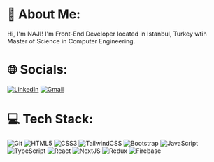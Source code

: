 # 💫 About Me:  
Hi, I'm NAJI!
I'm Front-End Developer located in Istanbul, Turkey wtih Master of Science in Computer Engineering.

# 🌐 Socials:
[![LinkedIn](https://img.shields.io/badge/LinkedIn-%230077B5.svg?style=for-the-badge&logo=linkedin&logoColor=white)](https://www.linkedin.com/in/naji-alhusami-b629b01a4/) 
[![Gmail](https://img.shields.io/badge/najihussami@gmail.com-%230077B5.svg?style=flat-badge&logo=Gmail&logoColor=white)](https://mailto:najihussami@gmail.com)


# 💻 Tech Stack:

  ![Git](https://img.shields.io/badge/Git-E84D31.svg?style=for-the-badge&logo=git&logoColor=ffffff)
  ![HTML5](https://img.shields.io/badge/HTML5-%23E44D27.svg?style=for-the-badge&logo=html5&logoColor=ffffff)
  ![CSS3](https://img.shields.io/badge/CSS3-%231572B6.svg?style=for-the-badge&logo=css3)
  ![TailwindCSS](https://img.shields.io/badge/tailwindcss-%2338B2AC.svg?style=for-the-badge&logo=tailwind-css&logoColor=white) 
  ![Bootstrap](https://img.shields.io/badge/Bootstrap-%2338B2AC.svg?style=for-the-badge&logo=bootstrap&logoColor=white) 
  ![JavaScript](https://img.shields.io/badge/javascript-%23323330.svg?style=for-the-badge&logo=javascript&logoColor=%23F7DF1E)
  ![TypeScript](https://img.shields.io/badge/typescript-%23007ACC.svg?style=for-the-badge&logo=typescript&logoColor=white)
  ![React](https://img.shields.io/badge/react-%2320232a.svg?style=for-the-badge&logo=react&logoColor=%2361DAFB)
  ![NextJS](https://img.shields.io/badge/next-%2320232a.svg?style=for-the-badge&logo=next&logoColor=%2361DAFB)
  ![Redux](https://img.shields.io/badge/redux-%23593d88.svg?style=for-the-badge&logo=redux&logoColor=white)
  ![Firebase](https://img.shields.io/badge/firebase-%23039BE5.svg?style=for-the-badge&logo=firebase) 
